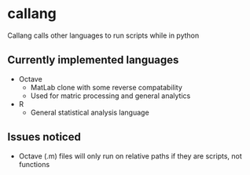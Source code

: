 # callang
Callang calls other languages to run scripts while in python

## Currently implemented languages
- Octave
  * MatLab clone with some reverse compatability
  * Used for matric processing and general analytics
- R
  * General statistical analysis language
  
## Issues noticed

- Octave (.m) files will only run on relative paths if they are scripts, not functions
